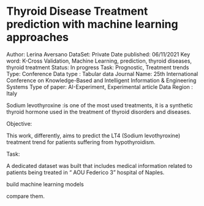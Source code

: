 # Thyroid Disease Treatment prediction with machine learning approaches

Author: Lerina Aversano
DataSet: Private
Date published: 06/11/2021
Key word: K-Cross Validation, Machine Learning, prediction, thyroid diseases, thyroid treatment
Status: In progress
Task: Prognostic, Treatment trends
Type: Conference
Data type : Tabular  data
Journal Name: 25th International Conference on Knowledge-Based and Intelligent Information & Engineering Systems
Type of paper: AI-Experiment, Experimental article
Data Region : Italy

Sodium levothyroxine :is one of the most used treatments, it is a synthetic thyroid hormone used in the treatment of thyroid disorders and diseases.

Objective:

This work, differently, aims to predict the LT4 (Sodium levothyroxine) treatment trend for patients suffering from hypothyroidism.

Task:

A dedicated dataset was built that includes medical information related to patients being treated in “ AOU Federico 3” hospital of Naples.

build machine learning models

compare them.